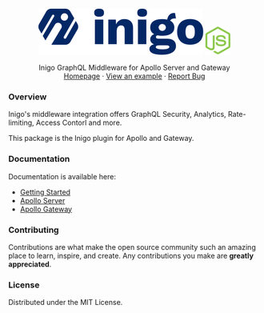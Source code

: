 <br />
<div align="center">
  <img src="https://raw.githubusercontent.com/inigolabs/inigo-js/master/docs/inigo.svg">
  <img src="https://raw.githubusercontent.com/inigolabs/inigo-js/master/docs/js.svg">

  <p align="center">
    Inigo GraphQL Middleware for Apollo Server and Gateway
    <br />
    <!-- <a href="https://github.com/github_username/repo_name"><strong>Explore the docs »</strong></a> <br /> <br />  -->
    <a href="https://inigo.io">Homepage</a>
    ·
    <a href="https://github.com/inigolabs/inigo-js/tree/master/example">View an example</a>
    ·
    <a href="https://github.com/inigolabs/inigo-js/issues">Report Bug</a>
  </p>
</div>

### Overview

Inigo's middleware integration offers GraphQL Security, Analytics, Rate-limiting, Access Contorl and more.  

This package is the Inigo plugin for Apollo and Gateway.

### Documentation

Documentation is available here: 
* [Getting Started](https://docs.inigo.io/)
* [Apollo Server](https://docs.inigo.io/deployment/javascript_apollo_plugin)
* [Apollo Gateway](https://docs.inigo.io/deployment/javascript_apollo_gateway)

### Contributing

Contributions are what make the open source community such an amazing place to learn, inspire, and create. Any contributions you make are **greatly appreciated**.

### License
Distributed under the MIT License.

